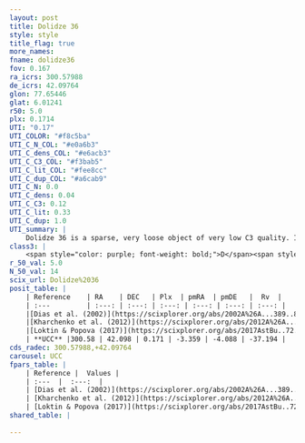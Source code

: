 ```yaml
---
layout: post
title: Dolidze 36
style: style
title_flag: true
more_names: 
fname: dolidze36
fov: 0.167
ra_icrs: 300.57988
de_icrs: 42.09764
glon: 77.65446
glat: 6.01241
r50: 5.0
plx: 0.1714
UTI: "0.17"
UTI_COLOR: "#f8c5ba"
UTI_C_N_COL: "#e0a6b3"
UTI_C_dens_COL: "#e6acb3"
UTI_C_C3_COL: "#f3bab5"
UTI_C_lit_COL: "#fee8cc"
UTI_C_dup_COL: "#a6cab9"
UTI_C_N: 0.0
UTI_C_dens: 0.04
UTI_C_C3: 0.12
UTI_C_lit: 0.33
UTI_C_dup: 1.0
UTI_summary: |
    Dolidze 36 is a sparse, very loose object of very low C3 quality. It is poorly studied in the literature, with no articles listed in the last 8 years.<br><br><span style="color: #99180f; font-weight: bold;">Warning: </span>contains less than 25 stars with <i>P>0.5</i> estimated.
class3: |
    <span style="color: purple; font-weight: bold;">D</span><span style="color: red; font-weight: bold;">C</span>
r_50_val: 5.0
N_50_val: 14
scix_url: Dolidze%2036
posit_table: |
    | Reference    | RA    | DEC   | Plx  | pmRA  | pmDE   |  Rv  |
    | :---         | :---: | :---: | :---: | :---: | :---: | :---: |
    |[Dias et al. (2002)](https://scixplorer.org/abs/2002A%26A...389..871D) | 300.625 | 42.1 | -- | -1.47 | -3.39 | 77.0 |
    |[Kharchenko et al. (2012)](https://scixplorer.org/abs/2012A%26A...543A.156K) | 300.615 | 42.165 | -- | 0.7 | -2.44 | -- |
    |[Loktin & Popova (2017)](https://scixplorer.org/abs/2017AstBu..72..257L) | 300.54 | 42.014 | -- | -0.93 | -4.477 | 77.0 |
    | **UCC** |300.58 | 42.098 | 0.171 | -3.359 | -4.088 | -37.194 | 
cds_radec: 300.57988,+42.09764
carousel: UCC
fpars_table: |
    | Reference |  Values |
    | :---  |  :---:  |
    | [Dias et al. (2002)](https://scixplorer.org/abs/2002A%26A...389..871D) | `E(B-V)=0.22, Dist=900.0, Age=8.83` |
    | [Kharchenko et al. (2012)](https://scixplorer.org/abs/2012A%26A...543A.156K) | `e_bv=0.208, distance=970, log_age=8.92` |
    | [Loktin & Popova (2017)](https://scixplorer.org/abs/2017AstBu..72..257L) | `E(B-V)=0.036, Dmod=11.672, logt=9.8` |
shared_table: |
    
---
```

